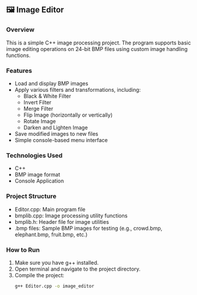 ## 🖼 Image Editor

### Overview
This is a simple C++ image processing project. The program supports basic image editing operations on 24-bit BMP files using custom image handling functions.

### Features
- Load and display BMP images
- Apply various filters and transformations, including:
  - Black & White Filter
  - Invert Filter
  - Merge Filter
  - Flip Image (horizontally or vertically)
  - Rotate Image
  - Darken and Lighten Image
- Save modified images to new files
- Simple console-based menu interface

### Technologies Used
- C++
- BMP image format
- Console Application

### Project Structure
- Editor.cpp: Main program file  
- bmplib.cpp: Image processing utility functions  
- bmplib.h: Header file for image utilities  
- .bmp files: Sample BMP images for testing (e.g., crowd.bmp, elephant.bmp, fruit.bmp, etc.)

### How to Run
1. Make sure you have g++ installed.
2. Open terminal and navigate to the project directory.
3. Compile the project:
   ```bash
   g++ Editor.cpp -o image_editor
